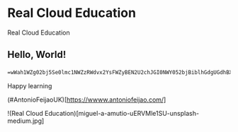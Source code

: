 # Real Cloud Education

Real Cloud Education

## Hello, World!</p>
    
```bash
=wWah1WZg02bj5Se0lmc1NWZzRWdvx2YsFWZyBEN2U2chJGI0NWY052bjBiblhGdgUGdhBXajlGdyFGcg8GdgQnbhdHI19WegYWagwyczV2YvJHcg4WagsmcvdHIzlGI0NWZq9mcwBycphGV
```

Happy learning
    
(#AntonioFeijaoUK)[https://wwww.antoniofeijao.com/]

!(Real Cloud Education)[miguel-a-amutio-uERVMle1SU-unsplash-medium.jpg]
